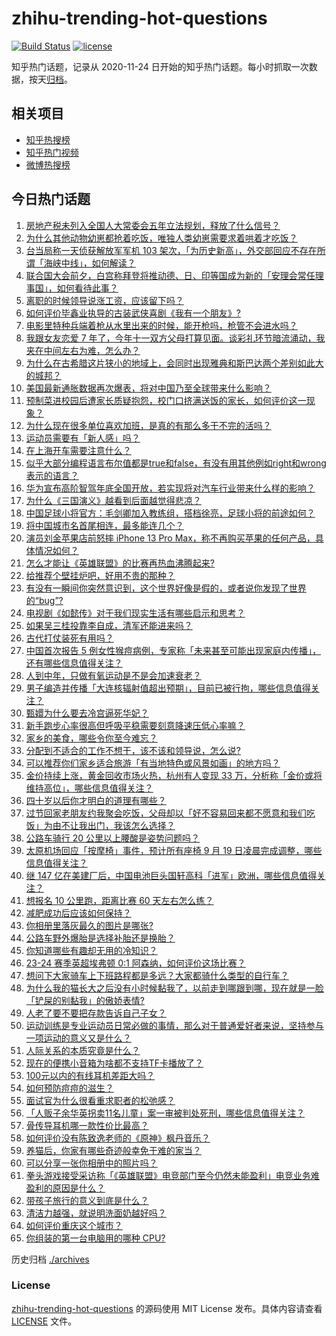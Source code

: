 # zhihu-trending-hot-questions

[![Build Status](https://github.com/justjavac/zhihu-trending-hot-questions/workflows/ci/badge.svg?branch=master)](https://github.com/justjavac/zhihu-trending-hot-questions/actions)
[![license](https://img.shields.io/github/license/justjavac/zhihu-trending-hot-questions)](https://github.com/justjavac/zhihu-trending-hot-questions/blob/master/LICENSE)

知乎热门话题，记录从 2020-11-24
日开始的知乎热门话题。每小时抓取一次数据，按天[归档](./archives)。

## 相关项目

- [知乎热搜榜](https://github.com/justjavac/zhihu-trending-top-search)
- [知乎热门视频](https://github.com/justjavac/zhihu-trending-hot-video)
- [微博热搜榜](https://github.com/justjavac/weibo-trending-hot-search)

## 今日热门话题

<!-- BEGIN -->
<!-- 最后更新时间 Tue Sep 19 2023 04:15:05 GMT+0800 (China Standard Time) -->

1. [房地产税未列入全国人大常委会五年立法规划，释放了什么信号？](https://www.zhihu.com/question/622547306)
1. [为什么其他动物幼崽都抢着吃饭，唯独人类幼崽需要求着哄着才吃饭？](https://www.zhihu.com/question/620889402)
1. [台当局称一天侦获解放军军机 103 架次，「为历史新高」，外交部回应不存在所谓「海峡中线」，如何解读？](https://www.zhihu.com/question/622564171)
1. [联合国大会前夕，白宫称拜登将推动德、日、印等国成为新的「安理会常任理事国」，如何看待此事？](https://www.zhihu.com/question/622582698)
1. [离职的时候领导说涨工资，应该留下吗？](https://www.zhihu.com/question/622517926)
1. [如何评价毕鑫业执导的古装武侠喜剧《我有一个朋友》?](https://www.zhihu.com/question/620676192)
1. [电影里特种兵端着枪从水里出来的时候，能开枪吗，枪管不会进水吗？](https://www.zhihu.com/question/622359801)
1. [我跟女友恋爱 7 年了，今年十一双方父母打算见面。谈彩礼环节暗流涌动，我夹在中间左右为难，怎么办？](https://www.zhihu.com/question/620723739)
1. [为什么在古希腊这片狭小的地域上，会同时出现雅典和斯巴达两个差别如此大的城邦？](https://www.zhihu.com/question/489050451)
1. [美国最新通胀数据再次爆表，将对中国乃至全球带来什么影响？](https://www.zhihu.com/question/622195908)
1. [预制菜进校园后遭家长质疑抱怨，校门口挤满送饭的家长，如何评价这一现象？](https://www.zhihu.com/question/622198910)
1. [为什么现在很多单位喜欢加班，是真的有那么多干不完的活吗？](https://www.zhihu.com/question/622459816)
1. [运动员需要有「新人感」吗？](https://www.zhihu.com/question/621888596)
1. [在上海开车需要注意什么？](https://www.zhihu.com/question/314923680)
1. [似乎大部分编程语言布尔值都是true和false，有没有用其他例如right和wrong表示的语言？](https://www.zhihu.com/question/622472887)
1. [华为宣布高阶智驾年底全国开放，若实现将对汽车行业带来什么样的影响？](https://www.zhihu.com/question/621673825)
1. [为什么《三国演义》越看到后面越觉得悲凉？](https://www.zhihu.com/question/395022342)
1. [中国足球小将官方：毛剑卿加入教练组，搭档徐亮，足球小将的前途如何？](https://www.zhihu.com/question/622346480)
1. [将中国城市名首尾相连，最多能连几个？](https://www.zhihu.com/question/621926381)
1. [演员刘金苹果店前怒摔 iPhone 13 Pro Max，称不再购买苹果的任何产品，具体情况如何？](https://www.zhihu.com/question/622504644)
1. [怎么才能让《英雄联盟》的比赛再热血沸腾起来?](https://www.zhihu.com/question/621386916)
1. [给推荐个壁挂炉吧，好用不贵的那种？](https://www.zhihu.com/question/534158987)
1. [有没有一瞬间你突然意识到，这个世界好像是假的，或者说你发现了世界的“bug”?](https://www.zhihu.com/question/423433990)
1. [电视剧《如懿传》对于我们现实生活有哪些启示和思考？](https://www.zhihu.com/question/622285942)
1. [如果吴三桂投靠李自成，清军还能进来吗？](https://www.zhihu.com/question/583709688)
1. [古代打仗装死有用吗？](https://www.zhihu.com/question/614719459)
1. [中国首次报告 5 例女性猴痘病例，专家称「未来甚至可能出现家庭内传播」，还有哪些信息值得关注？](https://www.zhihu.com/question/622561452)
1. [人到中年，只做有氧运动是不是会加速衰老？](https://www.zhihu.com/question/621626618)
1. [男子编造并传播「大连核辐射值超出预期」，目前已被行拘，哪些信息值得关注？](https://www.zhihu.com/question/622338718)
1. [甄嬛为什么要去冷宫逼死华妃？](https://www.zhihu.com/question/474185463)
1. [新手跑步心率很高但呼吸平稳需要刻意降速压低心率嘛？](https://www.zhihu.com/question/618015161)
1. [家乡的美食，哪些令你至今难忘？](https://www.zhihu.com/question/561252175)
1. [分配到不适合的工作不想干，该不该和领导说，怎么说?](https://www.zhihu.com/question/621479900)
1. [可以推荐你们家乡适合旅游「有当地特色或风景如画」的地方吗？](https://www.zhihu.com/question/622001525)
1. [金价持续上涨，黄金回收市场火热，杭州有人变现 33 万，分析称「金价或将维持高位」，哪些信息值得关注？](https://www.zhihu.com/question/622560650)
1. [四十岁以后你才明白的道理有哪些？](https://www.zhihu.com/question/21715274)
1. [过节回家老朋友约我聚会吃饭，父母却以「好不容易回来都不愿意和我们吃饭」为由不让我出门，我该怎么选择？](https://www.zhihu.com/question/621684297)
1. [公路车骑行 20 公里以上腰酸是姿势问题吗？](https://www.zhihu.com/question/619883563)
1. [太原机场回应「按摩椅」事件，预计所有座椅 9 月 19 日凌晨完成调整，哪些信息值得关注？](https://www.zhihu.com/question/622469651)
1. [继 147 亿在美建厂后，中国电池巨头国轩高科「进军」欧洲，哪些信息值得关注？](https://www.zhihu.com/question/622579033)
1. [想报名 10 公里跑，距离比赛 60 天左右怎么练？](https://www.zhihu.com/question/619845637)
1. [减肥成功后应该如何保持？](https://www.zhihu.com/question/619955365)
1. [你相册里落灰最久的图片是哪张?](https://www.zhihu.com/question/611865648)
1. [公路车野外爆胎是选择补胎还是换胎？](https://www.zhihu.com/question/619185706)
1. [你知道哪些有趣却无用的冷知识？](https://www.zhihu.com/question/497709671)
1. [23-24 赛季英超埃弗顿 0:1 阿森纳，如何评价这场比赛？](https://www.zhihu.com/question/622508028)
1. [想问下大家骑车上下班路程都是多远？大家都骑什么类型的自行车？](https://www.zhihu.com/question/617459061)
1. [为什么我的猫长大之后没有小时候黏我了，以前走到哪跟到哪，现在就是一脸「铲屎的别黏我」的傲娇表情?](https://www.zhihu.com/question/617881292)
1. [人老了要不要把存款告诉自己子女？](https://www.zhihu.com/question/483077955)
1. [运动训练是专业运动员日常必做的事情，那么对于普通爱好者来说，坚持参与一项运动的意义又是什么？](https://www.zhihu.com/question/621888369)
1. [人际关系的本质究竟是什么？](https://www.zhihu.com/question/618022601)
1. [现在的便携小音箱为啥都不支持TF卡播放了？](https://www.zhihu.com/question/612021293)
1. [100元以内的有线耳机差距大吗？](https://www.zhihu.com/question/620110708)
1. [如何预防痘痘的滋生？](https://www.zhihu.com/question/621240928)
1. [面试官为什么很看重求职者的松弛感？](https://www.zhihu.com/question/621141265)
1. [「人贩子余华英拐卖11名儿童」案一审被判处死刑，哪些信息值得关注？](https://www.zhihu.com/question/622558042)
1. [骨传导耳机哪一款性价比最高？](https://www.zhihu.com/question/403479312)
1. [如何评价没有陈致逸老师的《原神》枫丹音乐？](https://www.zhihu.com/question/621764665)
1. [养猫后，你家有哪些奇迹般幸免于难的家当？](https://www.zhihu.com/question/621405391)
1. [可以分享一张你相册中的照片吗？](https://www.zhihu.com/question/617746009)
1. [拳头游戏接受采访称「《英雄联盟》电竞部门至今仍然未能盈利」电竞业务难盈利的原因是什么？](https://www.zhihu.com/question/622006647)
1. [带孩子旅行的意义到底是什么？](https://www.zhihu.com/question/620149292)
1. [清洁力越强，就说明洗面奶越好吗？](https://www.zhihu.com/question/620424498)
1. [如何评价重庆这个城市？](https://www.zhihu.com/question/20715754)
1. [你组装的第一台电脑用的哪种 CPU?](https://www.zhihu.com/question/621797696)

<!-- END -->

历史归档 [./archives](./archives)

### License

[zhihu-trending-hot-questions](https://github.com/justjavac/zhihu-trending-hot-questions)
的源码使用 MIT License 发布。具体内容请查看 [LICENSE](./LICENSE) 文件。

